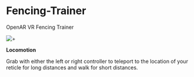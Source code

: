 # Fencing-Trainer
OpenAR VR Fencing Trainer

![+](https://github.com/ErwanDev/Fencing-Trainer/assets/36494167/ba3b5a9d-9a4f-4b62-a3e1-e22f93f85468)

**Locomotion**

Grab with either the left or right controller to teleport to the location of your reticle for long distances and walk for short distances.






